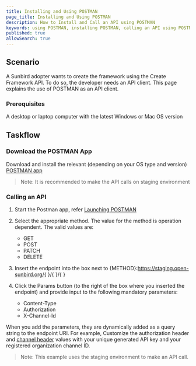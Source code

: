 ```yaml
---
title: Installing and Using POSTMAN
page_title: Installing and Using POSTMAN
description: How to Install and Call an API using POSTMAN 
keywords: using POSTMAN, installing POSTMAN, calling an API using POSTMAN
published: true
allowSearch: true
---
```

## Scenario

A Sunbird adopter wants to create the framework using the Create Framework API. To do so, the developer needs an API client. This page explains the use of POSTMAN as an API client.  

### Prerequisites

A desktop or laptop computer with the latest Windows or Mac OS version 

## Taskflow
 
### Download the POSTMAN App

Download and install the relevant (depending on your OS type and version) [POSTMAN app](http://www.getpostman.com) 

>Note: It is recommended to make the API calls on staging environment

### Calling an API

1. Start the Postman app, refer [Launching POSTMAN](https://www.getpostman.com/docs/v6/postman/launching_postman/installation_and_updates)

2. Select the appropriate method. The value for the method is operation dependent. The valid values are:
   - GET
   - POST
   - PATCH
   - DELETE

3. Insert the endpoint into the box next to {METHOD}:https://staging.open-sunbird.org/{ }/{ }/{ }
			
4. Click the Params button (to the right of the box where you inserted the endpoint) and provide input to the following mandatory parameters: 
    - Content-Type
    - Authorization
    - X-Channel-Id
    
When you add the parameters, they are dynamically added as a query string to the endpoint URI. 
For example, Customize the authorization header and [channel header](https://staging.open-sunbird.org/framework/v1/create?content=95050&auth=fd4698c940c6d1da602a70ac34f0b147&chID=axxxx) values with your unique generated API key and your registered organization channel ID.

>Note: This example uses the staging environment to make an API call.  
